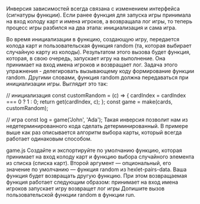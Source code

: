 Инверсия зависимостей всегда связана с изменением интерфейса (сигнатуры функции). Если ранее функция для запуска игры принимала на вход колоду карт и имена игроков, а возвращала лог игры, то теперь процесс игры разбился на два этапа: инициализация и сама игра.

Во время инициализации в функцию, создающую игру, передается колода карт и пользовательская функция random (та, которая выбирает случайную карту из колоды). Результатом этого вызова будет функция, которая, в свою очередь, запускает игру на выполнение. Она принимает на вход имена игроков и возвращает лог. Задача этого упражнения - делегировать вызывающему коду формирование функции random. Другими словами, функция random должна передаваться при инициализации игры. Выглядит это так:

// инициализация
const customRandom = (c) => {
  cardIndex = cardIndex === 0 ? 1 : 0;
  return get(cardIndex, c);
};
const game = make(cards, customRandom);

// игра
const log = game('John', 'Ada');
Такая инверсия позволит нам из недетерминированного кода сделать детерминированный. В примере выше как раз описывается алгоритм выбора карты, который всегда работает одинаковым способом.

game.js
Создайте и экспортируйте по умолчанию функцию, которая принимает на вход колоду карт и функцию выбора случайного элемента из списка (списка карт). Второй аргумент — опциональный, его значение по умолчанию — функция random из hexlet-pairs-data. Ваша функция будет возвращать другую функцию. При этом возвращаемая функция работает следующим образом:
принимает на вход имена игроков
запускает игру
возвращет лог игры
Допишите вызов пользовательской функции random в функции run.